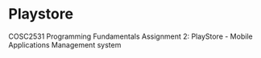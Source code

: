 # Playstore
COSC2531 Programming Fundamentals Assignment 2: PlayStore - Mobile Applications Management system
